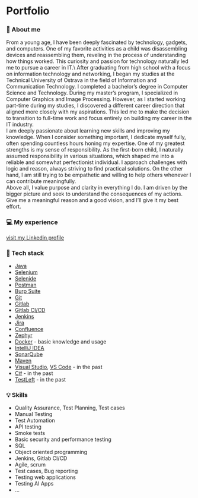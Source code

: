 # Portfolio

### :raising_hand: About me
From a young age, I have been deeply fascinated by technology, gadgets, and computers. One of my favorite activities as a child was disassembling devices and reassembling them, reveling in the process of understanding how things worked. This curiosity and passion for technology naturally led me to pursue a career in IT.\\
After graduating from high school with a focus on information technology and networking, I began my studies at the Technical University of Ostrava in the field of Information and Communication Technology. I completed a bachelor’s degree in Computer Science and Technology. During my master’s program, I specialized in Computer Graphics and Image Processing. However, as I started working part-time during my studies, I discovered a different career direction that aligned more closely with my aspirations. This led me to make the decision to transition to full-time work and focus entirely on building my career in the IT industry.\
I am deeply passionate about learning new skills and improving my knowledge. When I consider something important, I dedicate myself fully, often spending countless hours honing my expertise.
One of my greatest strengths is my sense of responsibility. As the first-born child, I naturally assumed responsibility in various situations, which shaped me into a reliable and somewhat perfectionist individual. I approach challenges with logic and reason, always striving to find practical solutions. On the other hand, I am still trying to be empathetic and willing to help others whenever I can contribute meaningfully.\
Above all, I value purpose and clarity in everything I do. I am driven by the bigger picture and seek to understand the consequences of my actions. Give me a meaningful reason and a good vision, and I’ll give it my best effort.

### :computer: My experience
[visit my Linkedin profile](https://www.linkedin.com/in/miroslav-surab/)

### :wrench: Tech stack
* [Java](https://www.java.com/en/)
* [Selenium](https://www.selenium.dev/)
* [Selenide](https://selenide.org/)
* [Postman](https://www.postman.com/)
* [Burp Suite](https://portswigger.net/burp)
* [Git](https://git-scm.com/)
* [Gitlab](https://about.gitlab.com/)
* [Gitlab CI/CD](https://docs.gitlab.com/ee/ci/)
* [Jenkins](https://www.jenkins.io/)
* [Jira](https://www.atlassian.com/pl/software/jira)
* [Confluence](https://www.atlassian.com/software/confluence)
* [Zephyr](https://www.atlassian.com/pl/devops/testing-tutorials/jira-zephyr-scale-testing)
* [Docker](https://www.docker.com/) - basic knowledge and usage
* [IntelliJ IDEA](https://www.jetbrains.com/idea/)
* [SonarQube](https://www.sonarsource.com/products/sonarcloud/)
* [Maven](https://maven.apache.org/)
* [Visual Studio](https://visualstudio.microsoft.com/), [VS Code](https://code.visualstudio.com/) - in the past
* [C#](https://dotnet.microsoft.com/en-us/languages/csharp) - in the past
* [TestLeft](https://smartbear.com/product/testleft/overview/) - in the past


### :bulb: Skills
* Quality Assurance, Test Planning, Test cases
* Manual Testing
* Test Automation
* API testing
* Smoke tests
* Basic security and performance testing
* SQL
* Object oriented programming
* Jenkins, Gitlab CI/CD
* Agile, scrum
* Test cases, Bug reporting
* Testing web applications
* Testing AI Apps
* ...
